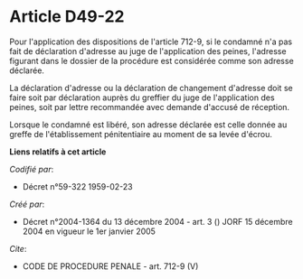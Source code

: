 # Article D49-22

Pour l'application des dispositions de l'article 712-9, si le condamné n'a pas fait de déclaration d'adresse au juge de
l'application des peines, l'adresse figurant dans le dossier de la procédure est considérée comme son adresse déclarée.

La déclaration d'adresse ou la déclaration de changement d'adresse doit se faire soit par déclaration auprès du greffier du
juge de l'application des peines, soit par lettre recommandée avec demande d'accusé de réception.

Lorsque le condamné est libéré, son adresse déclarée est celle donnée au greffe de l'établissement pénitentiaire au moment de
sa levée d'écrou.

**Liens relatifs à cet article**

_Codifié par_:

  - Décret n°59-322 1959-02-23

_Créé par_:

  - Décret n°2004-1364 du 13 décembre 2004 - art. 3 () JORF 15 décembre 2004 en vigueur le 1er janvier 2005

_Cite_:

  - CODE DE PROCEDURE PENALE - art. 712-9 (V)
